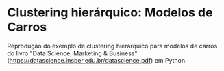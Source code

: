 # Clustering hierárquico: Modelos de Carros
Reprodução do exemplo de clustering hierárquico para modelos de carros do livro "Data Science, Marketing &amp; Business" (https://datascience.insper.edu.br/datascience.pdf) em Python.
